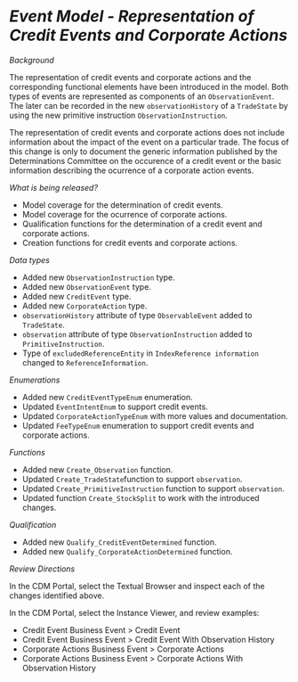 # _Event Model - Representation of Credit Events and Corporate Actions_

_Background_

The representation of credit events and corporate actions and the corresponding functional elements have been introduced in the model. Both types of events are represented as components of an `ObservationEvent`. The later can be recorded in the new `observationHistory` of a `TradeState` by using the new primitive instruction `ObservationInstruction`.

The representation of credit events and corporate actions does not include information about the impact of the event on a particular trade. The focus of this change is  only to document the generic information published by the Determinations Committee on the occurence of a credit event or the basic information describing the ocurrence of a corporate action events.

_What is being released?_

- Model coverage for the determination of credit events.
- Model coverage for the ocurrence of corporate actions.
- Qualification functions for the determination of a credit event and corporate actions.
- Creation functions for credit events and corporate actions.

_Data types_

- Added new `ObservationInstruction` type.
- Added new `ObservationEvent` type.
- Added new `CreditEvent` type.
- Added new `CorporateAction` type.
- `observationHistory` attribute of type `ObservableEvent` added to `TradeState`.
- `observation` attribute of type `ObservationInstruction` added to `PrimitiveInstruction`.
- Type of `excludedReferenceEntity` in `IndexReference information` changed to `ReferenceInformation`.

_Enumerations_

- Added new `CreditEventTypeEnum` enumeration.
- Updated `EventIntentEnum` to support credit events.
- Updated `CorporateActionTypeEnum` with more values and documentation.
- Updated `FeeTypeEnum` enumeration to support credit events and corporate actions.


_Functions_

- Added new `Create_Observation` function.
- Updated `Create_TradeState`function to support `observation`.
- Updated `Create_PrimitiveInstruction` function to support `observation`.
- Updated function `Create_StockSplit` to work with the introduced changes.

_Qualification_

- Added new `Qualify_CreditEventDetermined` function.
- Added new `Qualify_CorporateActionDetermined` function.

_Review Directions_

In the CDM Portal, select the Textual Browser and inspect each of the changes identified above. 

In the CDM Portal, select the Instance Viewer, and review examples:

* Credit Event Business Event > Credit Event
* Credit Event Business Event > Credit Event With Observation History
* Corporate Actions Business Event > Corporate Actions
* Corporate Actions Business Event > Corporate Actions With Observation History
